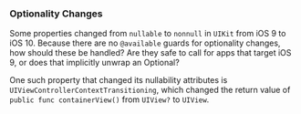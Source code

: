 ### Optionality Changes

Some properties changed from `nullable` to `nonnull` in `UIKit` from iOS 9 to iOS 10. Because there are no `@available` guards for optionality changes, how should these be handled? Are they safe to call for apps that target iOS 9, or does that implicitly unwrap an Optional?

One such property that changed its nullability attributes is `UIViewControllerContextTransitioning`, which changed the return value of `public func containerView()` from `UIView?` to `UIView`.
